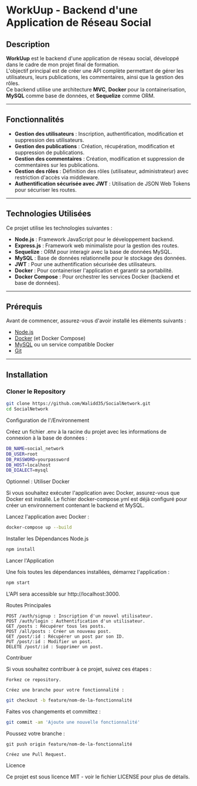 # WorkUup - Backend d'une Application de Réseau Social

## Description

**WorkUup** est le backend d'une application de réseau social, développé dans le cadre de mon projet final de formation.  
L'objectif principal est de créer une API complète permettant de gérer les utilisateurs, leurs publications, les commentaires, ainsi que la gestion des rôles.  
Ce backend utilise une architecture **MVC**, **Docker** pour la containerisation, **MySQL** comme base de données, et **Sequelize** comme ORM.

---

## Fonctionnalités

- **Gestion des utilisateurs** : Inscription, authentification, modification et suppression des utilisateurs.
- **Gestion des publications** : Création, récupération, modification et suppression de publications.
- **Gestion des commentaires** : Création, modification et suppression de commentaires sur les publications.
- **Gestion des rôles** : Définition des rôles (utilisateur, administrateur) avec restriction d'accès via middleware.
- **Authentification sécurisée avec JWT** : Utilisation de JSON Web Tokens pour sécuriser les routes.

---

## Technologies Utilisées

Ce projet utilise les technologies suivantes :

- **Node.js** : Framework JavaScript pour le développement backend.
- **Express.js** : Framework web minimaliste pour la gestion des routes.
- **Sequelize** : ORM pour interagir avec la base de données MySQL.
- **MySQL** : Base de données relationnelle pour le stockage des données.
- **JWT** : Pour une authentification sécurisée des utilisateurs.
- **Docker** : Pour containeriser l'application et garantir sa portabilité.
- **Docker Compose** : Pour orchestrer les services Docker (backend et base de données).

---

## Prérequis

Avant de commencer, assurez-vous d'avoir installé les éléments suivants :

- [Node.js](https://nodejs.org/)
- [Docker](https://www.docker.com/) (et Docker Compose)
- [MySQL](https://www.mysql.com/) ou un service compatible Docker
- [Git](https://git-scm.com/)

---

## Installation

### Cloner le Repository

```bash
git clone https://github.com/Walidd35/SocialNetwork.git
cd SocialNetwork
```
Configuration de l'/Environnement

Créez un fichier .env à la racine du projet avec les informations de connexion à la base de données :
```bash
DB_NAME=social_network
DB_USER=root
DB_PASSWORD=yourpassword
DB_HOST=localhost
DB_DIALECT=mysql
```
Optionnel : Utiliser Docker

Si vous souhaitez exécuter l'application avec Docker, assurez-vous que Docker est installé.
Le fichier docker-compose.yml est déjà configuré pour créer un environnement contenant le backend et MySQL.

Lancez l'application avec Docker :
```bash
docker-compose up --build
```
Installer les Dépendances Node.js
```bash
npm install
```
Lancer l'Application

Une fois toutes les dépendances installées, démarrez l'application :
```bash
npm start
```
L'API sera accessible sur http://localhost:3000.



Routes Principales

    POST /auth/signup : Inscription d'un nouvel utilisateur.
    POST /auth/login : Authentification d'un utilisateur.
    GET /posts : Récupérer tous les posts.
    POST /all/posts : Créer un nouveau post.
    GET /post/:id : Récupérer un post par son ID.
    PUT /post/:id : Modifier un post.
    DELETE /post/:id : Supprimer un post.

Contribuer

Si vous souhaitez contribuer à ce projet, suivez ces étapes :
      
    Forkez ce repository.

    Créez une branche pour votre fonctionnalité :
```bash
git checkout -b feature/nom-de-la-fonctionnalité
```
Faites vos changements et committez :
```bash
git commit -am 'Ajoute une nouvelle fonctionnalité'
```
Poussez votre branche :

    git push origin feature/nom-de-la-fonctionnalité

    Créez une Pull Request.

Licence

Ce projet est sous licence MIT - voir le fichier LICENSE pour plus de détails.
